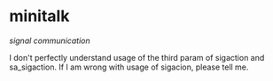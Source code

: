 # minitalk

*signal communication*


I don't perfectly understand usage of the third param of sigaction and sa_sigaction.
If I am wrong with usage of sigacion, please tell me.
